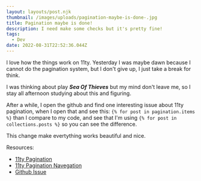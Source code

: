 ```yaml
---
layout: layouts/post.njk
thumbnail: /images/uploads/pagination-maybe-is-done-.jpg
title: Pagination maybe is done!
description: I need make some checks but it's pretty fine!
tags:
  - Dev
date: 2022-08-31T22:52:36.044Z
---
```

I love how the things work on 11ty. Yesterday I was maybe dawn because I cannot do the pagination system, but I don't give up, I just take a break for think.

I was thinking about play ***Sea Of Thieves*** but my mind don't leave me, so I stay all afternoon studying about this and figuring. 

After a while, I open the github and find one interesting issue about 11ty pagination, when I open that and see this: `{% for post in pagination.items %}` than I compare to my code, and see that I'm using `{% for post in collections.posts %}` so you can see the difference.

This change make evertything works beautiful and nice.



Resources:

* [11ty Pagination](https://www.11ty.dev/docs/pagination/)
* [11ty Pagination Navegation](https://www.11ty.dev/docs/pagination/nav/)
* [Github Issue](https://github.com/11ty/eleventy/issues/455)
